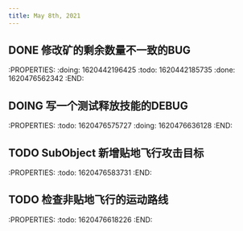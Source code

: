 ```yaml
---
title: May 8th, 2021
---
```


## DONE 修改矿的剩余数量不一致的BUG
:PROPERTIES:
:doing: 1620442196425
:todo: 1620442185735
:done: 1620476562342
:END:
## DOING 写一个测试释放技能的DEBUG
:PROPERTIES:
:todo: 1620476575727
:doing: 1620476636128
:END:
## TODO SubObject 新增贴地飞行攻击目标
:PROPERTIES:
:todo: 1620476583731
:END:
## TODO 检查非贴地飞行的运动路线
:PROPERTIES:
:todo: 1620476618226
:END:
